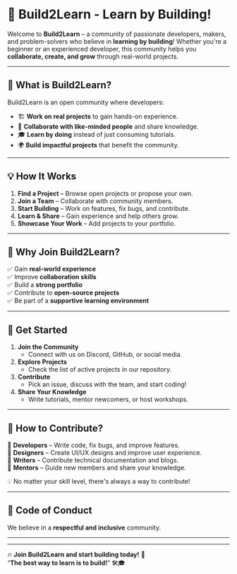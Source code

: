 # 🚀 Build2Learn - Learn by Building!

Welcome to **Build2Learn** – a community of passionate developers, makers, and problem-solvers who believe in **learning by building**! Whether you're a beginner or an experienced developer, this community helps you **collaborate, create, and grow** through real-world projects.

---

## 🎯 What is Build2Learn?
Build2Learn is an open community where developers:
- 🏗 **Work on real projects** to gain hands-on experience.
- 🤝 **Collaborate with like-minded people** and share knowledge.
- 🎓 **Learn by doing** instead of just consuming tutorials.
- 🌍 **Build impactful projects** that benefit the community.

---

## 💡 How It Works
1. **Find a Project** – Browse open projects or propose your own.
2. **Join a Team** – Collaborate with community members.
3. **Start Building** – Work on features, fix bugs, and contribute.
4. **Learn & Share** – Gain experience and help others grow.
5. **Showcase Your Work** – Add projects to your portfolio.

---

## 🌟 Why Join Build2Learn?
✅ Gain **real-world experience**  
✅ Improve **collaboration skills**  
✅ Build a **strong portfolio**  
✅ Contribute to **open-source projects**  
✅ Be part of a **supportive learning environment**  

---

## 🚀 Get Started
1. **Join the Community**  
   - Connect with us on Discord, GitHub, or social media.
2. **Explore Projects**  
   - Check the list of active projects in our repository.
3. **Contribute**  
   - Pick an issue, discuss with the team, and start coding!
4. **Share Your Knowledge**  
   - Write tutorials, mentor newcomers, or host workshops.

---

## 🤝 How to Contribute?
🔹 **Developers** – Write code, fix bugs, and improve features.  
🔹 **Designers** – Create UI/UX designs and improve user experience.  
🔹 **Writers** – Contribute technical documentation and blogs.  
🔹 **Mentors** – Guide new members and share your knowledge.  

💡 No matter your skill level, there's always a way to contribute!

---

## 📜 Code of Conduct
We believe in a **respectful and inclusive** community.  
<!-- Please follow our [Code of Conduct](CODE_OF_CONDUCT.md) to maintain a friendly environment. -->

---

<!-- ## 📢 Connect With Us!
🌎 Website: [Coming Soon]  
💬 Discord: [Join Here](#)  
🐙 GitHub: [GitHub Repo](#)  
📢 Twitter: [@Build2Learn](#)   -->

---

🔥 **Join Build2Learn and start building today!** 🚀  
“**The best way to learn is to build!**” 🛠🎓
